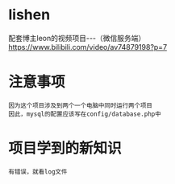 # lishen
配套博主leon的视频项目---（微信服务端）https://www.bilibili.com/video/av74879198?p=7

# 注意事项
    因为这个项目涉及到两个一个电脑中同时运行两个项目
    因此，mysql的配置应该写在config/database.php中
    
  
# 项目学到的新知识
    有错误，就看log文件